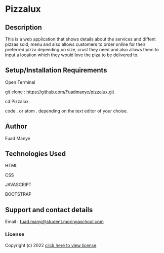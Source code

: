 # Pizzalux
## Description
This is a web application that shows details about the services and diffent pizzas sold, menu and also allows customers to order online for their preferred pizza depending on size, crust they need and also allows them to input a location which they would love the piza to be delivered to.
## Setup/Installation Requirements
Open Terminal 

git clone : https://github.com/Fuadmanye/pizzalux.git

cd Pizzalux

code . or atom . depending on the text editor of your choise.

## Author
Fuad Manye

## Technologies Used
HTML

CSS

JAVASCRIPT

BOOTSTRAP
## Support and contact details
Email : fuad.manyi@student.moringaschool.com
### License
Copyright (c) 2022 [click here to view license](LICENSE)
